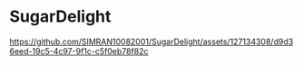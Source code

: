 # SugarDelight

https://github.com/SIMRAN10082001/SugarDelight/assets/127134308/d9d36eed-19c5-4c97-9f1c-c5f0eb78f82c

